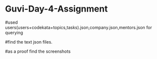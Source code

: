 # Guvi-Day-4-Assignment
#used users(users+codekata+topics,tasks).json,company.json,mentors.json for querying

#find the text json files.

#as a proof find the screenshots
